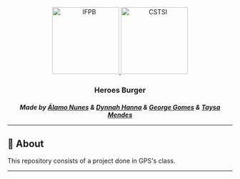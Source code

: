 <p align="center">
  <a href="https://www.ifpb.edu.br/">
    <img alt="IFPB" src="https://avatars0.githubusercontent.com/u/2523928?s=400&v=4" width=150 >
  </a>
  
  <a href="https://estudante.ifpb.edu.br/cursos/39">
  <img alt="CSTSI" src="https://henrifrade.github.io/Marvelist/images/others/TSI.svg" width=150>
  </a>
</p>

<h3 align="center">
  Heroes Burger
</h3>

<h5 align="center"> Made by <a href="https://github.com/alamonunes">Álamo Nunes</a> & <a href="https://github.com/dynnah">Dynnah Hanna</a> & <a href="https://github.com/georgegomesq">George Gomes</a> & <a href="https://github.com/taysamendes">Taysa Mendes</a>

---

## :notebook: About 

This repository consists of a project done in GPS's class.

---
